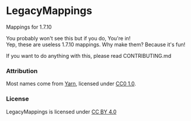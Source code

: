# LegacyMappings
Mappings for 1.7.10

You probably won't see this but if you do, You're in!  
Yep, these are useless 1.7.10 mappings. Why make them? Because it's fun!

If you want to do anything with this, please read CONTRIBUTING.md

### Attribution
Most names come from [Yarn](https://github.com/FabricMC/yarn), licensed under [CC0 1.0](https://creativecommons.org/publicdomain/zero/1.0/).

### License
LegacyMappings is licensed under [CC BY 4.0](https://creativecommons.org/licenses/by/4.0/)
